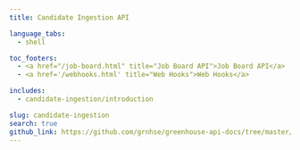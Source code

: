 ```yaml
---
title: Candidate Ingestion API

language_tabs:
  - shell

toc_footers:
  - <a href="/job-board.html" title="Job Board API">Job Board API</a>
  - <a href='/webhooks.html' title="Web Hooks">Web Hooks</a>

includes:
  - candidate-ingestion/introduction

slug: candidate-ingestion
search: true
github_link: https://github.com/grnhse/greenhouse-api-docs/tree/master/source/includes/candidate-ingestion
---
```

